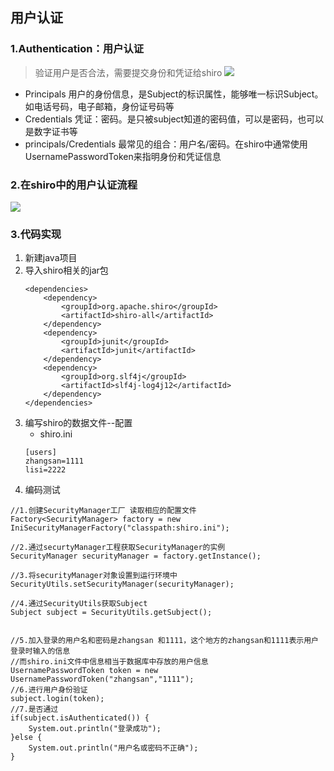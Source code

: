 ## 用户认证
### 1.Authentication：用户认证
> 验证用户是否合法，需要提交身份和凭证给shiro
![](http://yingxs.com/img/shiro2_01.png)
* Principals 用户的身份信息，是Subject的标识属性，能够唯一标识Subject。如电话号码，电子邮箱，身份证号码等
* Credentials 凭证：密码。是只被subject知道的密码值，可以是密码，也可以是数字证书等
* principals/Credentials 最常见的组合：用户名/密码。在shiro中通常使用UsernamePasswordToken来指明身份和凭证信息

### 2.在shiro中的用户认证流程
![](http://yingxs.com/img/shiro2_02.png)

### 3.代码实现
1. 新建java项目
2. 导入shiro相关的jar包
	```
	<dependencies>
		<dependency>
			<groupId>org.apache.shiro</groupId>
			<artifactId>shiro-all</artifactId>
		</dependency>
		<dependency>
			<groupId>junit</groupId>
			<artifactId>junit</artifactId>
		</dependency>
		<dependency>
			<groupId>org.slf4j</groupId>
			<artifactId>slf4j-log4j12</artifactId>
		</dependency>
	</dependencies>
	```
3. 编写shiro的数据文件--配置
	* shiro.ini
	```
	[users]
	zhangsan=1111
	lisi=2222
	```
4. 编码测试
```
//1.创建SecurityManager工厂 读取相应的配置文件
Factory<SecurityManager> factory = new IniSecurityManagerFactory("classpath:shiro.ini");

//2.通过securtyManager工程获取SecurityManager的实例
SecurityManager securityManager = factory.getInstance();

//3.将securityManager对象设置到运行环境中
SecurityUtils.setSecurityManager(securityManager);

//4.通过SecurityUtils获取Subject
Subject subject = SecurityUtils.getSubject();


//5.加入登录的用户名和密码是zhangsan 和1111，这个地方的zhangsan和1111表示用户登录时输入的信息
//而shiro.ini文件中信息相当于数据库中存放的用户信息
UsernamePasswordToken token = new UsernamePasswordToken("zhangsan","1111");
//6.进行用户身份验证
subject.login(token);
//7.是否通过
if(subject.isAuthenticated()) {
	System.out.println("登录成功");
}else {
	System.out.println("用户名或密码不正确");
}

```
